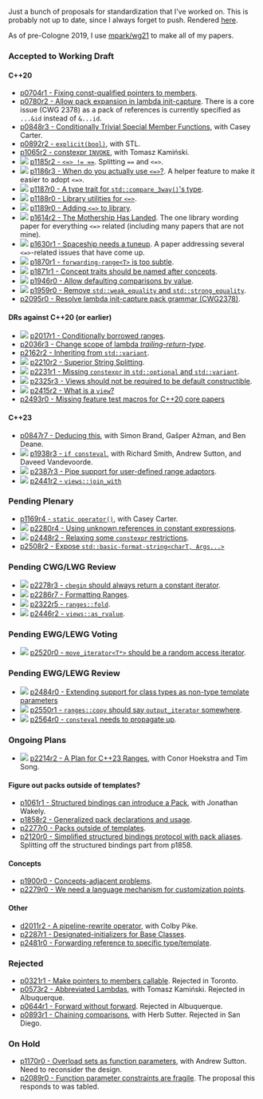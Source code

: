 Just a bunch of proposals for standardization that I've worked on. This is
probably not up to date, since I always forget to push. Rendered
[here](https://brevzin.github.io/cpp_proposals).

As of pre-Cologne 2019, I use [mpark/wg21](https://github.com/mpark/wg21) to
make all of my papers.

### Accepted to Working Draft

#### C++20

- [p0704r1 - Fixing const-qualified pointers to members](0704_const_qual_pmfs/p0704r1.html).
- [p0780r2 - Allow pack expansion in lambda init-capture](0780_lambda_pack_capture/p0780r2.html). There is a core issue (CWG 2378) as a pack of references is currently specified as `...&id` instead of `&...id`.
- [p0848r3 - Conditionally Trivial Special Member Functions](0848_special_members/p0848r3.html), with Casey Carter.
- [p0892r2 - `explicit(bool)`](0892_explicit_bool/p0892r2.html), with STL.
- [p1065r2 - constexpr `INVOKE`](1065_constexpr_invoke/p1065r2.html), with Tomasz Kamiński.
- ![][~spaceship] [p1185r2 - `<=> != ==`](118x_spaceship/p1185r2.html). Splitting `==` and `<=>`.
- ![][~spaceship] [p1186r3 - When do you actually use `<=>`?](118x_spaceship/p1186r3.html). A helper feature to make it easier to adopt `<=>`.
- ![][~spaceship] [p1187r0 - A type trait for `std::compare_3way()`'s type](118x_spaceship/p1187r0.html).
- ![][~spaceship] [p1188r0 - Library utilities for `<=>`](118x_spaceship/p1188r0.html).
- ![][~spaceship] [p1189r0 - Adding `<=>` to library](118x_spaceship/p1189r0.html).
- ![][~spaceship] [p1614r2 - The Mothership Has Landed](118x_spaceship/p1614r2.html). The one library wording paper for everything `<=>` related (including many papers that are not mine).
- ![][~spaceship] [p1630r1 - Spaceship needs a tuneup](118x_spaceship/p1630r1.html). A paper addressing several `<=>`-related issues that have come up.
- ![][~ranges] [p1870r1 - `forwarding-range<T>` is too subtle](1870_forwarding_range/p1870r1.html).
- ![][~ranges] [p1871r1 - Concept traits should be named after concepts](1871_enable_sized_range/p1871r1.html).
- ![][~spaceship] [p1946r0 - Allow defaulting comparisons by value](1946_dflt_value_comparisons/p1946r0.html).
- ![][~spaceship] [p1959r0 - Remove `std::weak_equality` and `std::strong_equality`](1959_remove_equality/p1959r0.html).
- [p2095r0 - Resolve lambda init-capture pack grammar (CWG2378)](2095_lambda_pack_cwg/p2095r0.html).

#### DRs against C++20 (or earlier)

- ![][~ranges] [p2017r1 - Conditionally borrowed ranges](2017_safe_range/p2017r1.html).
- [p2036r3 - Change scope of lambda _trailing-return-type_](2036_lambda_scope/p2036r3.html).
- [p2162r2 - Inheriting from `std::variant`](2162_inherit_variant/p2162r2.html).
- ![][~ranges] [p2210r2 - Superior String Splitting](2210_string_split/p2210r2.html).
- ![][~constexpr] [p2231r1 - Missing `constexpr` in `std::optional` and `std::variant`](2231_constexpr_optional_variant/p2231r1.html).
- ![][~ranges] [p2325r3 - Views should not be required to be default constructible](2325_views_default/p2325r3.html).
- ![][~ranges] [p2415r2 - What is a `view`?](2415_what_view/p2415r2.html)
- [p2493r0 - Missing feature test macros for C++20 core papers](2493_core_feature_test/p2493r0.html)

#### C++23

- [p0847r7 - Deducing this](0847_deducing_this/p0847r7.html), with Simon Brand, Gašper Ažman, and Ben Deane.
- ![][~constexpr] [p1938r3 - `if consteval`](1938_if_consteval/p1938r3.html), with Richard Smith, Andrew Sutton, and Daveed Vandevoorde.
- ![][~ranges] [p2387r3 - Pipe support for user-defined range adaptors](2387_ranges_pipes/p2387r3.html).
- ![][~ranges] [p2441r2 - `views::join_with`](2441_join_with/p2441r2.html)

### Pending Plenary

- [p1169r4 - `static operator()`](1169_static_call/p1169r4.html), with Casey Carter.
- ![][~constexpr] [p2280r4 - Using unknown references in constant expressions](2280_unknown_reference/p2280r4.html).
- ![][~constexpr] [p2448r2 - Relaxing some `constexpr` restrictions](2448_relax_constexpr/p2448r2.html).
- [p2508r2 - Expose `std::basic-format-string<charT, Args...>`](2508_expose_format_string/p2508r2.html)

### Pending CWG/LWG Review

- ![][~ranges] [p2278r3 - `cbegin` should always return a constant iterator](2278_cbegin/p2278r3.html).
- ![][~ranges] [p2286r7 - Formatting Ranges](2286_fmt_ranges/p2286r7.html).
- ![][~ranges] [p2322r5 - `ranges::fold`](2322_fold/p2322r5.html).
- ![][~ranges] [p2446r2 - `views::as_rvalue`](2446_move_view/p2446r2.html).

### Pending EWG/LEWG Voting

- ![][~ranges] [p2520r0 - `move_iterator<T*>` should be a random access iterator](2520_move_iterator/p2520r0.html).

### Pending EWG/LEWG Review

- ![][~constexpr] [p2484r0 - Extending support for class types as non-type template parameters](2484_extend_cnttp/p2484r0.html)
- ![][~ranges] [p2550r1 - `ranges::copy` should say `output_iterator` somewhere](2550_algo_output_iterator/p2550r1.html).
- ![][~constexpr] [p2564r0 - `consteval` needs to propagate up](2564_consteval_patch/p2564r0.html).

### Ongoing Plans

- ![][~ranges] [p2214r2 - A Plan for C++23 Ranges](2214_ranges_plan/p2214r2.html), with Conor Hoekstra and Tim Song.

#### Figure out packs outside of templates?

- [p1061r1 - Structured bindings can introduce a Pack](1061_sb_pack/p1061r1.html), with Jonathan Wakely.
- [p1858r2 - Generalized pack declarations and usage](1858_generalized_packs/p1858r2.html).
- [p2277r0 - Packs outside of templates](2277_packs_outside_of_templates/p2277r0.html).
- [p2120r0 - Simplified structured bindings protocol with pack aliases](1858_generalized_packs/p2120r0.html). Splitting off the structured bindings part from p1858.

#### Concepts

- [p1900r0 - Concepts-adjacent problems](1900_concepts/p1900r0.html).
- [p2279r0 - We need a language mechanism for customization points](2279_static_polymorphism/p2279r0.html).

#### Other

- [d2011r2 - A pipeline-rewrite operator](2011_pipeline/d2011r2.html), with Colby Pike.
- [p2287r1 - Designated-initializers for Base Classes](2287_designated_base/p2287r1.html).
- [p2481r0 - Forwarding reference to specific type/template](2481_forward_ref/forward-ref.md).

### Rejected

- [p0321r1 - Make pointers to members callable](0312_pointers_to_members/p0312r1.html). Rejected in Toronto.
- [p0573r2 - Abbreviated Lambdas](0573_abbrev_lambdas/p0573r2.html), with Tomasz Kamiński. Rejected in Albuquerque.
- [p0644r1 - Forward without forward](0644_fwd/p0644r1.html). Rejected in Albuquerque.
- [p0893r1 - Chaining comparisons](0893_chain_comparisons/p0893r1.html), with Herb Sutter. Rejected in San Diego.

### On Hold
- [p1170r0 - Overload sets as function parameters](1170_overload_sets/p1170r0.html), with Andrew Sutton. Need to reconsider the design.
- [p2089r0 - Function parameter constraints are fragile](2089_param_constraints/p2089r0.html). The proposal this responds to was tabled.


[~ranges]: https://img.shields.io/badge/-ranges-brightgreen
[~constexpr]: https://img.shields.io/badge/-constexpr-blueviolet
[~spaceship]: https://img.shields.io/badge/-%3C%3D%3E-yellow
